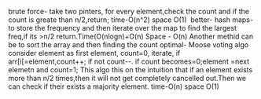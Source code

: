 brute force- take two pinters, for every element,check the count and if the count is greate than n/2,return; time-O(n^2) space O(1)
​
better- hash maps- to store the frequency and then iterate over the map to find the largest freq,if its >n/2 return.Time(O(nlogn)+O(n) Space - O(n)
Another methid can be to sort the array and then finding the count
​
optimal- Moose voting algo
consider element as first element, count=0, iterate, if arr[i[=element,count++;
if not count--. if count becomes=0;element =next elemetn and count=1;
This algo this on the intuition that if an element exists more than n/2 times,then it will not get completely cancelled out.Then we can check if their exists a majority element.
time-O(n) space O(1)
​